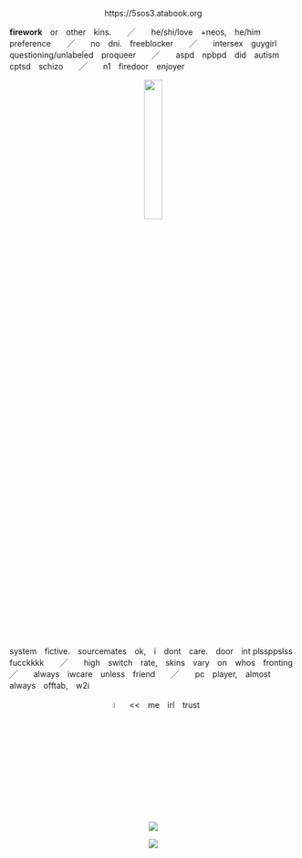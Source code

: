 <p align="center">
https://5sos3.atabook.org
</p>


    
**firework**　or　other　kins.　　╱　　he/shi/love　+neos,　he/him　preference　　╱　　no　dni.　freeblocker　　╱　　intersex　guygirl　questioning/unlabeled　proqueer　　╱　　aspd　npbpd　did　autism　cptsd　schizo　　╱　　n1　firedoor　enjoyer

<p align="center">
<img src="https://files.catbox.moe/s5m9k7.jpeg" width="25%" height="25%">
</p>

system　fictive.　sourcemates　ok,　i　dont　care.　door　int  plssppslss  fucckkkk　　╱　　high　switch　rate,　skins　vary　on　whos　fronting　　╱　　always　iwcare　unless　friend　　╱　　pc　player,　almost always　offtab,　w2i
<p align="center">
<img src="https://files.catbox.moe/eptjac.png" width="5%" height="5%">　<<　me　irl　trust
<p align="center">


   
<img src="https://komarev.com/ghpvc/?username=beansshow&label=friends&color=e31e2e">
<p align="center">
<img src="https://hit.yhype.me/github/profile?account_id=168690679"> 
</p>
